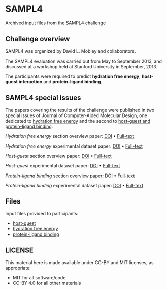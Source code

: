 # SAMPL4
Archived input files from the SAMPL4 challenge

## Challenge overview
SAMPL4 was organized by David L. Mobley and collaborators.

The SAMPL4 evaluation was carried out from May to September 2013, and discussed at a workshop held at Stanford University in September, 2013.

The participants were required to predict **hydration free energy**, **host-guest interaction** and **protein-ligand binding**.

## SAMPL4 special issues
The papers covering the results of the challenge were published in two special issues of Journal of Computer-Aided Molecular Design, one dedicated to [hydration free energy](https://link.springer.com/journal/10822/volumes-and-issues/28-3) and the second to [host-guest and protein-ligand binding](https://link.springer.com/journal/10822/volumes-and-issues/28-4).

*Hydration free energy* section overview paper: [DOI](https://doi.org/10.1007/s10822-014-9718-2) • [Full-text](https://rdcu.be/cintn)

*Hydration free energy* experimental dataset paper: [DOI](https://doi.org/10.1007/s10822-014-9738-y) • [Full-text](https://rdcu.be/cinwT)

*Host-guest* section overview paper: [DOI](https://doi.org/10.1007/s10822-014-9735-1) • [Full-text](https://rdcu.be/cinL8)

*Host-guest* experimental dataset paper: [DOI](https://doi.org/10.1007/s10822-013-9690-2) • [Full-text](https://rdcu.be/cinOM)

*Protein-ligand binding* section overview paper: [DOI](https://doi.org/10.1007/s10822-014-9723-5) • [Full-text](https://rdcu.be/cinOc)

*Protein-ligand binding* experimental dataset paper: [DOI](https://doi.org/10.1007/s10822-014-9721-7) • [Full-text](https://rdcu.be/cinOH)




## Files
Input files provided to participants:

* [host-guest](host-guest)
* [hydration free energy](hydration_free_energy)
* [protein-ligand binding](protein-ligand_binding)

## LICENSE

This material here is made available under CC-BY and MIT licenses, as appropriate:

* MIT for all software/code
* CC-BY 4.0 for all other materials
